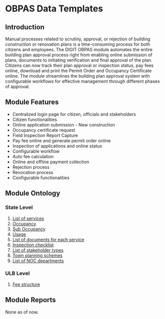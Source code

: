 # OBPAS Data Templates

## Introduction

Manual processes related to scrutiny, approval, or rejection of building construction or renovation plans is a time-consuming process for both citizens and employees. The DIGIT OBPAS module automates the entire building plan approval process right from enabling online submission of plans, documents to initiating verification and final approval of the plan. Citizens can now track their plan approval or inspection status, pay fees online, download and print the Permit Order and Occupancy Certificate online. The module streamlines the building plan approval system with configurable workflows for effective management through different phases of approval.

## Module Features

* Centralized login page for citizen, officials and stakeholders
* Citizen functionalities
* Online application submission - New construction
* Occupancy certificate request
* Field Inspection Report Capture
* Pay fee online and generate permit order online
* Inspection of applications and online status
* Configurable workflow
* Auto fee calculation
* Online and offline payment collection
* Rejection process
* Revocation process
* Configurable functionalities

## Module Ontology

### State Level

1. [List of services](list-of-services.md)
2. [Occupancy](building-occupancy.md)
3. [Sub Occupancy](building-sub-occupancy.md)
4. [Usage](building-usage.md)
5. [List of documents for each service](service-wise-documents.md)
6. [Inspection checklist](inspection-checklist.md)
7. [List of stakeholder types](stakeholders-type.md)
8. [Town planning schemes](town-planning-schemes.md)
9. [List of NOC departments](noc-departments.md)

### ULB Level

1. [Fee structure](fee-structure.md)

## Module Reports

None as of now.

